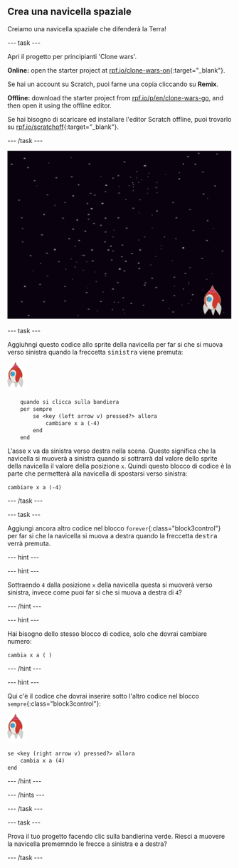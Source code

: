 ## Crea una navicella spaziale

Creiamo una navicella spaziale che difenderà la Terra!

\--- task \---

Apri il progetto per principianti 'Clone wars'.

**Online:** open the starter project at [rpf.io/clone-wars-on](https://rpf.io/clone-wars-on){:target="_blank"}.

Se hai un account su Scratch, puoi farne una copia cliccando su **Remix**.

**Offline:** download the starter project from [rpf.io/p/en/clone-wars-go](https://rpf.io/p/en/clone-wars-go), and then open it using the offline editor.

Se hai bisogno di scaricare ed installare l'editor Scratch offline, puoi trovarlo su [rpf.io/scratchoff](https://rpf.io/scratchoff){:target="_blank"}.

\--- /task \---

![progetto per principianti](images/starter-project.png)

\--- task \---

Aggiuhngi questo codice allo sprite della navicella per far si che si muova verso sinistra quando la freccetta <kbd>sinistra</kbd> viene premuta:

![sprite razzo](images/rocket-sprite.png)

```blocks3
    quando si clicca sulla bandiera
    per sempre
        se <key (left arrow v) pressed?> allora
            cambiare x a (-4)
        end
    end
```

L'asse x va da sinistra verso destra nella scena. Questo significa che la navicella si muoverà a sinistra quando si sottrarrà dal valore dello sprite della navicella il valore della posizione `x`. Quindi questo blocco di codice è la parte che permetterà alla navicella di spostarsi verso sinistra:

```blocks3
cambiare x a (-4)
```

\--- /task \---

\--- task \---

Aggiungi ancora altro codice nel blocco `forever`{:class="block3control"} per far si che la navicella si muova a destra quando la freccetta <kbd>destra</kbd> verrà premuta.

\--- hint \---

\--- hint \---

Sottraendo `4` dalla posizione `x` della navicella questa si muoverà verso sinistra, invece come puoi far si che si muova a destra di `4`?

\--- /hint \---

\--- hint \---

Hai bisogno dello stesso blocco di codice, solo che dovrai cambiare numero:

```blocks3
cambia x a ( )
```

\--- /hint \---

\--- hint \---

Qui c'è il codice che dovrai inserire sotto l'altro codice nel blocco `sempre`{:class="block3control"}:

![sprite razzo](images/rocket-sprite.png)

```blocks3
se <key (right arrow v) pressed?> allora
    cambia x a (4)
end
```

\--- /hint \---

\--- /hints \---

\--- /task \---

\--- task \---

Prova il tuo progetto facendo clic sulla bandierina verde. Riesci a muovere la navicella prememndo le frecce a sinistra e a destra?

\--- /task \---